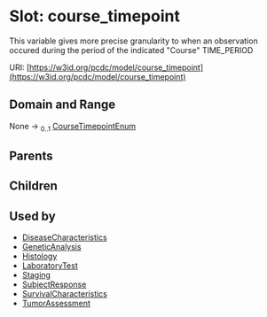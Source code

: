 
# Slot: course_timepoint


This variable gives more precise granularity to when an observation occured during the period of the indicated "Course" TIME_PERIOD

URI: [https://w3id.org/pcdc/model/course_timepoint](https://w3id.org/pcdc/model/course_timepoint)


## Domain and Range

None &#8594;  <sub>0..1</sub> [CourseTimepointEnum](CourseTimepointEnum.md)

## Parents


## Children


## Used by

 * [DiseaseCharacteristics](DiseaseCharacteristics.md)
 * [GeneticAnalysis](GeneticAnalysis.md)
 * [Histology](Histology.md)
 * [LaboratoryTest](LaboratoryTest.md)
 * [Staging](Staging.md)
 * [SubjectResponse](SubjectResponse.md)
 * [SurvivalCharacteristics](SurvivalCharacteristics.md)
 * [TumorAssessment](TumorAssessment.md)
